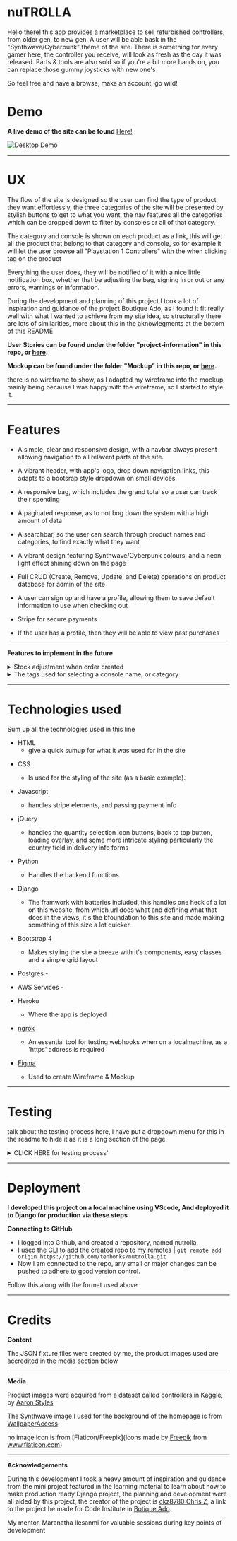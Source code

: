 # nuTROLLA
Hello there! this app provides a marketplace to sell refurbished controllers, from older gen, to new gen. A user will be able bask in the "Synthwave/Cyberpunk" theme of the site. There is something for every gamer here, the controller you receive, will look as fresh as the day it was released. Parts & tools are also sold so if you're a bit more hands on, you can replace those gummy joysticks with new one's

So feel free and have a browse, make an account, go wild!



# Demo

**A live demo of the site can be found** <a href="#" rel="nofollow" target="_blank">Here!</a>

![Desktop Demo](linktogohere# "Desktop Demo")

---

# UX

The flow of the site is designed so the user can find the type of product they want effortlessly, the three categories of the site will be presented by stylish buttons to get to what you want, the nav features all the categories which can be dropped down to filter by consoles or all of that category.

The category and console is shown on each product as a link, this will get all the product that belong to that category and console, so for example it will let the user browse all "Playstation 1 Controllers" with the when clicking tag on the product

Everything the user does, they will be notified of it with a nice little notification box, whether that be adjusting the bag, signing in or out or any errors, warnings or information.

During the development and planning of this project I took a lot of inspiration and guidance of the project Boutique Ado, as I found it fit really well with what I wanted to achieve from my site idea, so structurally there are lots of similarities, more about this in the aknowlegments at the bottom of this README


**User Stories can be found under the folder "project-information" in this repo, or [here](https://github.com/tenbonks/nuTROLLA/blob/master/project_info/nuTROLLA-User_Stories.png).**


**Mockup can be found under the folder "Mockup" in this repo, or [here](linktoimagehere#).**


there is no wireframe to show, as I adapted my wireframe into the mockup, mainly being because I was happy with the wireframe, so I started to style it.

---

# Features

* A simple, clear and responsive design, with a navbar always present allowing navigation to all relavent parts of the site.

- A vibrant header, with app's logo, drop down navigation links, this adapts to a bootsrap style dropdown on small devices.

- A responsive bag, which includes the grand total so a user can track their spending

- A paginated response, as to not bog down the system with a high amount of data

- A searchbar, so the user can search through product names and categories, to find exactly what they want

- A vibrant design featuring Synthwave/Cyberpunk colours, and a neon light effect shining down on the page

- Full CRUD (Create, Remove, Update, and Delete) operations on product database for admin of the site

- A user can sign up and have a profile, allowing them to save default information to use when checking out

- Stripe for secure payments

- If the user has a profile, then they will be able to view past purchases

---

**Features to implement in the future**

<details>
<summary>Stock adjustment when order created</summary>
<br>
This feature was a tricky one, as without stripe, I found it quite straight forward to implement, but I had issues with if stock were  to change between page loads. An example is if a product goes out of stock, and a user checks out with it in their bag just after, the payment would be proccessed by stripe and the user charged for items that are out of stock.
I spent a fair amount of trial and error on this and in the end decided to take out the code that ammended stock levels, and the sections that would return a user back to the bag page and notify them of the stock issue.
</details>

<details>
<summary>The tags used for selecting a console name, or category</summary>
<br>
The tags I currently use work, but I want to implement them in a cleaner way as it's a rather manual way passing the values to filter via href, the url ends up    getting very long on pages which on all controller, all parts, and all tools, also the console name will show up as a link even if there are no products, so      really it shouldn't be appearing as a link, as it leads to a no products page, I can manually get around it by changing the href but that isn't practical.
</details>
  
   
---

# Technologies used

Sum up all the technologies used in this line

* HTML 
    - give a quick sumup for what it was used for in the site

- CSS 
    - Is used for the styling of the site (as a basic example).

- Javascript 
    - handles stripe elements, and passing payment info

- jQuery 
    - handles the quantity selection icon buttons, back to top button, loading overlay, and some more intricate styling particularly the country field in delivery       info forms

- Python 
    - Handles the backend functions

- Django 
    - The framwork with batteries included, this handles one heck of a lot on this website, from which url does what and defining what that does in the views,           it's the bfoundation to this site and made making something of this size a lot quicker.

- Bootstrap 4 
    - Makes styling the site a breeze with it's components, easy classes and a simple grid layout

- Postgres -

- AWS Services - 

- Heroku 
    - Where the app is deployed

- [ngrok](https://ngrok.com/) 
    - An essential tool for testing webhooks when on a localmachine, as a 'https' address is required

- [Figma](https://www.figma.com/)
    - Used to create Wireframe & Mockup

--- 
# Testing

talk about the testing process here, I have put a dropdown menu for this in the readme to hide it as it is a long section of the page

<details><summary>CLICK HERE for testing process'</summary>
<p>

1. The content of the site should resize fluidly to specific breakpoints
    1. Load the website on a large desktop monitor.
    2. Check all pages of the site to check the layout is as expected.
    3. Open developer tools and repeat step 2 at xs, small, medium breakpoints
    4. The layout is as expected and elements will display to fit the device its being displayed on.
    5. This verifies that the site is responsive to different screen size, and aspect ratios.

2. Just keep adding numbered lists for each process taken when testing the site
    1. indent the subitem of the list for each stage of testing
</p>
</details>

---

# Deployment

**I developed this project on a local machine using VScode, And deployed it to Django for production via these steps**

**Connecting to GitHub**
- I logged into Github, and created a repository, named nutrolla.
- I used the CLI to add the created repo to my remotes | `git remote add origin https://github.com/tenbonks/nutrolla.git`
- Now I am connected to the repo, any small or major changes can be pushed to adhere to good version control.

Follow this along with the format used above

---


# Credits

**Content**

The JSON fixture files were created by me, the product images used are accredited in the media section below

---

**Media**

Product images were acquired from a dataset called [controllers](https://www.kaggle.com/charcoal/controllers) in Kaggle, by [Aaron Styles](https://www.kaggle.com/charcoal)

The Synthwave image I used for the background of the homepage is from [WallpaperAccess](https://wallpaperaccess.com/synthwave)

no image icon is from [Flaticon/Freepik](Icons made by <a href="https://www.flaticon.com/authors/freepik" title="Freepik">Freepik</a> from <a href="https://www.flaticon.com/" title="Flaticon"> www.flaticon.com</a>)

---

**Acknowledgements**

During this development I took a heavy amount of inspiration and guidance from the mini project featured in the learning material to learn about how to make production ready Django project, the planning and development were all aided by this project, the creator of the project is [ckz8780 Chris Z](https://github.com/ckz8780), a link to the project he made for Code Institute in [Botique Ado](#).


My mentor, Maranatha Ilesanmi for valuable sessions during key points of development 
